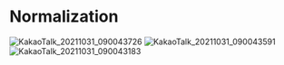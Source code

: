 # Normalization

![KakaoTalk_20211031_090043726](https://user-images.githubusercontent.com/62633444/139561584-e132fa08-eb23-47b2-a8b0-4af465b8cd5c.jpg)
![KakaoTalk_20211031_090043591](https://user-images.githubusercontent.com/62633444/139561586-69528461-2d89-4a13-b8e6-13a4de6f83e1.jpg)
![KakaoTalk_20211031_090043183](https://user-images.githubusercontent.com/62633444/139561588-5a2b8485-5275-4f9e-9886-78e4712accb2.jpg)
